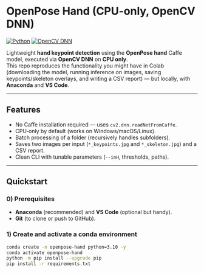 # OpenPose Hand (CPU-only, OpenCV DNN)

[![Python](https://img.shields.io/badge/Python-3.10%2B-blue)](https://www.python.org/)
[![OpenCV DNN](https://img.shields.io/badge/OpenCV-DNN-informational)](https://opencv.org/)

Lightweight **hand keypoint detection** using the **OpenPose hand** Caffe model, executed via **OpenCV DNN** on **CPU only**.  
This repo reproduces the functionality you might have in Colab (downloading the model, running inference on images, saving keypoints/skeleton overlays, and writing a CSV report) — but locally, with **Anaconda** and **VS Code**.

---

## Features
- No Caffe installation required — uses `cv2.dnn.readNetFromCaffe`.
- CPU‑only by default (works on Windows/macOS/Linux).
- Batch processing of a folder (recursively handles subfolders).
- Saves two images per input (`*_keypoints.jpg` and `*_skeleton.jpg`) and a CSV report.
- Clean CLI with tunable parameters (`--inH`, thresholds, paths).

---

## Quickstart

### 0) Prerequisites
- **Anaconda** (recommended) and **VS Code** (optional but handy).
- **Git** (to clone or push to GitHub).

### 1) Create and activate a conda environment
```bash
conda create -n openpose-hand python=3.10 -y
conda activate openpose-hand
python -m pip install --upgrade pip
pip install -r requirements.txt

